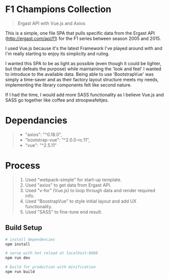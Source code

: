 # F1 Champions Collection

> Ergast API with Vue.js and Axios

This is a simple, one file SPA that pulls specific data from the Ergast API (http://ergast.com/api/f1) for the F1 series between season 2005 and 2015.

I used Vue.js because it's the latest Framework I've played around with and I'm really starting to enjoy its simplicity and ruling. 

I wanted this SPA to be as light as possible (even though it could be lighter, but that defeats the purpose) while maintaining the 'look and feel' I wanted to introduce to the available data. Being able to use 'BootstrapVue' was simply a time-saver and as their factory layout structure meets my needs, implementing the library components felt like second nature.

If I had the time, I would add more SASS functionality as I believe Vue.js and SASS go together like coffee and stroopwafeltjes.


# Dependancies
>  - "axios": "^0.18.0",
>  - "bootstrap-vue": "^2.0.0-rc.11",
>  - "vue": "^2.5.11"

# Process

> 1. Used "webpack-simple" for start-up template.
> 2. Used "axios" to get data from Ergast API.
> 3. Used "v-for" (Vue.js) to loop through data and render required info.
> 4. Used "BoostrapVue" to style initial layout and add UX functionality.
> 5. Used "SASS" to fine-tune end result.

## Build Setup

``` bash
# install dependencies
npm install

# serve with hot reload at localhost:8080
npm run dev

# build for production with minification
npm run build
```


